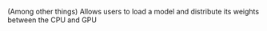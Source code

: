 
(Among other things)
Allows users to load a model and distribute its weights between the CPU and GPU